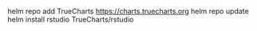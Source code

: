 helm repo add TrueCharts https://charts.truecharts.org
helm repo update
helm install rstudio TrueCharts/rstudio